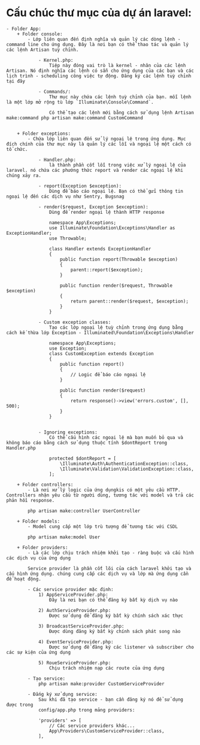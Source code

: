 # Cấu chúc thư mục của dự án laravel:

    - Folder App:
        + Folder console:
            - Lớp liên quan đến định nghĩa và quản lý các dòng lệnh - command line cho ứng dụng. Đây là nơi bạn có thể thao tác và quản lý các lệnh Artisan tuỳ chỉnh.

                - Kernel.php:
                    Tiệp này đóng vai trò là kernel - nhân của các lệnh Artisan. Nó định nghĩa các lệnh có sẵn cho ứng dụng của các bạn và các lịch trình - scheduling công việc tự động. Đăng ký các lệnh tuỳ chỉnh tại đây

                - Commands/:
                    Thư mục này chứa các lệnh tuỳ chỉnh của bạn. mỗi lệnh là một lớp mở rộng tù lớp `Illuminate\Console\Command`.

                    Có thể tạo các lệnh mới bằng cách sử dụng lệnh Artisan make:command php artisan make:command CustomCommand


        + Folder exceptions:
            - Chứa lớp liên quan đến sử lý ngoại lệ trong ứng dụng. Mục đích chính của thư mục này là quản lý các lỗi và ngoại lệ một cách có tổ chức.

                - Handler.php:
                    là thành phần cốt lỗi trong việc xử lý ngoại lệ của laravel. nó chứa các phướng thức report và render các ngoại lệ khi chúng xảy ra.

                - report(Exception $exception):
                    Dùng để báo cáo ngoại lệ. Bạn có thể gửi thông tin ngoại lệ đến các dịch vụ như Sentry, Bugsnag

                - render($request, Exception $exception):
                    Dùng để render ngoại lệ thành HTTP response

                    namespace App\Exceptions;
                    use Illuminate\Foundation\Exceptions\Handler as ExceptionHandler;
                    use Throwable;

                    class Handler extends ExceptionHandler
                    {
                        public function report(Throwable $exception)
                        {
                            parent::report($exception);
                        }

                        public function render($request, Throwable $exception)
                        {
                            return parent::render($request, $exception);
                        }
                    }

                - Custom exception classes:
                    Tạo các lớp ngoại lệ tuỳ chỉnh trong ứng dụng bằng cách kế thừa lớp Exception - Illuminated\Foundation\Exceptions\Handler

                    namespace App\Exceptions;
                    use Exception;
                    class CustomException extends Exception
                    {
                        public function report()
                        {
                            // Logic để báo cáo ngoại lệ
                        }

                        public function render($request)
                        {
                            return response()->view('errors.custom', [], 500);
                        }
                    }


                - Ignoring exceptions:
                    Có thể cấu hình các ngoại lệ mà bạn muốn bỏ qua và không báo cáo bằng cách sử dụng thuộc tính $dontReport trong Handler.php

                    protected $dontReport = [
                        \Illuminate\Auth\AuthenticationException::class,
                        \Illuminate\Validation\ValidationException::class,
                    ];

        + Folder controllers:
            - Là nơi xử lý logic của ứng dụngkis có một yêu cầu HTTP. Controllers nhận yêu cầu từ người dùng, tương tác với model và trả các phản hồi response.

            php artisan make:controller UserController

        + Folder models:
            - Model cung cấp một lớp trù tượng để tương tác với CSDL

            php artisan make:model User

        + Folder providers:
            - Là các lớp chịu trách nhiệm khởi tạo - ràng buộc và cấu hình các dịch vụ của ứng dụng

            Service provider là phần cốt lõi của cách laravel khởi tạo và cấu hình ứng dụng. chúng cung cấp các dịch vụ và lớp mà ứng dụng cần để hoạt động.

            - Các service provider mặc định:
                1) AppServiceProvider.php:
                    Đây là nơi bạn có thể đăng ký bất kỳ dịch vụ nào

                2) AuthServiceProvider.php:
                    Được sử dụng để đăng ký bất kỳ chính sách xác thực

                3) BroadcastServiceProvider.php:
                    Được dùng đăng ký bất kỳ chính sách phát song nào

                4) EventServiceProvider.php:
                    Được sử dụng để đăng ký các listener và subscriber cho các sự kiện của ứng dụng

                5) RoueServiceProvider.php:
                    Chịu trách nhiệm nạp các route của ứng dụng

            - Tạo service:
                php artisan make:provider CustomServiceProvider

            - Đắng ký xử dụng service:
                Sau khi đã tạo service - bạn cần đăng ký nó để sử dụng được trong
                config/app.php trong mảng providers:

                'providers' => [
                    // Các service providers khác...
                    App\Providers\CustomServiceProvider::class,
                ],


